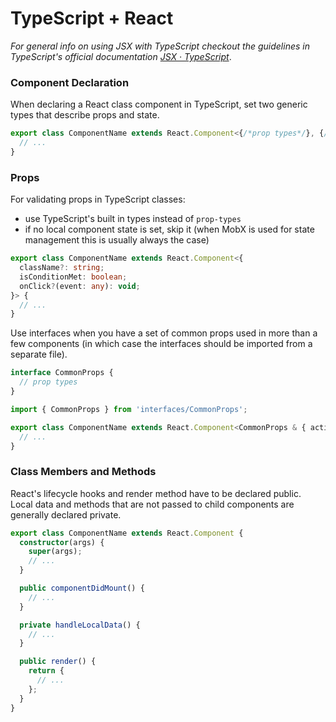 # TypeScript + React

*For general info on using JSX with TypeScript checkout the guidelines in TypeScript's official documentation [JSX · TypeScript](https://www.typescriptlang.org/docs/handbook/jsx.html)*.

### Component Declaration

When declaring a React class component in TypeScript, set two generic types that describe props and state.

``` typescript
export class ComponentName extends React.Component<{/*prop types*/}, {/*state types*/}> {
  // ...
}
```

### Props

For validating props in TypeScript classes:
- use TypeScript's built in types instead of `prop-types`
- if no local component state is set, skip it (when MobX is used for state management this is usually always the case)

``` typescript
export class ComponentName extends React.Component<{
  className?: string;
  isConditionMet: boolean;
  onClick?(event: any): void;
}> {
  // ...
}
```

Use interfaces when you have a set of common props used in more than a few components (in which case the interfaces should be imported from a separate file).

``` typescript
interface CommonProps {
  // prop types
}
``` 

``` typescript
import { CommonProps } from 'interfaces/CommonProps';

export class ComponentName extends React.Component<CommonProps & { active?: boolean }> {
  // ...
}
```

### Class Members and Methods
React's lifecycle hooks and render method have to be declared public. Local data and methods that are not passed to child components are generally declared private.

``` typescript
export class ComponentName extends React.Component {
  constructor(args) {
    super(args);
    // ...
  }

  public componentDidMount() {
    // ...
  }

  private handleLocalData() {
    // ...
  }

  public render() {
    return {
      // ...
    };
  }
}
```
